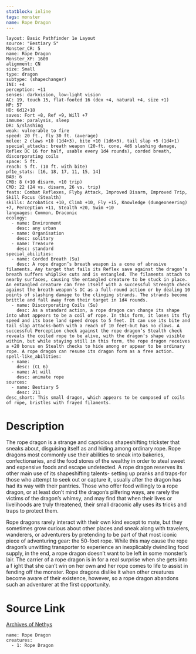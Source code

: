 ```yaml
---
statblock: inline
tags: monster
name: Rope Dragon
---
```

```statblock
layout: Basic Pathfinder 1e Layout
source: "Bestiary 5"
Monster_CR: 5
name: Rope Dragon
Monster_XP: 1600
alignment: CN
size: Small
type: dragon
subtype: (shapechanger)
INI: +4
perception: +11
senses: darkvision, low-light vision
AC: 19, touch 15, flat-footed 16 (dex +4, natural +4, size +1)
HP: 57
HD: 6d12+18
saves: Fort +8, Ref +9, Will +7
immune: paralysis, sleep
DR: 5/slashing
weak: vulnerable to fire
speed: 20 ft., fly 30 ft. (average)
melee: 2 claws +10 (1d4+3), bite +10 (1d6+3), tail slap +5 (1d4+1)
special_attacks: breath weapon (20-ft. cone, 4d6 slashing damage, Reflex DC 16 for half, usable every 1d4 rounds), corded breath, discorporating coils
space: 5 ft.
reach: 5 ft. (10 ft. with bite)
pf1e_stats: [16, 18, 17, 11, 15, 14]
BAB: 6
CMB: 8 (+10 disarm, +10 trip)
CMD: 22 (24 vs. disarm, 26 vs. trip)
feats: Combat Reflexes, Flyby Attack, Improved Disarm, Improved Trip, Skill Focus (Stealth)
skills: Acrobatics +10, Climb +10, Fly +15, Knowledge (dungeoneering) +7, Perception +11, Stealth +20, Swim +10
languages: Common, Draconic
ecology:
  - name: Environment
    desc: any urban
  - name: Organisation
    desc: solitary
  - name: Treasure
    desc: standard
special_abilities:
  - name: Corded Breath (Su)
    desc: A rope dragon’s breath weapon is a cone of abrasive filaments. Any target that fails its Reflex save against the dragon’s breath suffers whiplike cuts and is entangled. The filaments attach to nearby surfaces, causing the entangled creature to be stuck in place. An entangled creature can free itself with a successful Strength check against the breath weapon’s DC as a full-round action or by dealing 10 points of slashing damage to the clinging strands. The strands become brittle and fall away from their target in 1d4 rounds.
  - name: Discorporating Coils (Su)
    desc: As a standard action, a rope dragon can change its shape into what appears to be a coil of rope. In this form, it loses its fly speed and its base land speed drops to 5 feet. It can use its bite and tail slap attacks-both with a reach of 10 feet-but has no claws. A successful Perception check against the rope dragon’s Stealth check reveals the coiled rope to be alive, with the dragon’s shape visible within, but while staying still in this form, the rope dragon receives a +20 bonus on Stealth checks to hide among or appear to be ordinary rope. A rope dragon can resume its dragon form as a free action.
spell-like_abilities:
  - name:
    desc: (CL 6)
  - name: At will
    desc: animate rope
sources:
  - name: Bestiary 5
    desc: 211
desc_short: This small dragon, which appears to be composed of coils of rope, bristles with frayed filaments.
```
# Description
The rope dragon is a strange and capricious shapeshifting trickster that sneaks about, disguising itself as and hiding among ordinary rope. Rope dragons most commonly use their abilities to sneak into bakeries, confectionaries, and the food stores of the wealthy in order to steal sweet and expensive foods and escape undetected. A rope dragon reserves its other main use of its shapeshifting talents- setting up pranks and traps-for those who attempt to seek out or capture it, usually after the dragon has had its way with their pantries. Those who offer food willingly to a rope dragon, or at least don’t mind the dragon’s pilfering ways, are rarely the victims of the dragon’s whimsy, and may find that when their lives or livelihoods are truly threatened, their small draconic ally uses its tricks and traps to protect them.

 Rope dragons rarely interact with their own kind except to mate, but they sometimes grow curious about other places and sneak along with travelers, wanderers, or adventurers by pretending to be part of that most iconic piece of adventuring gear: the 50-foot rope. While this may cause the rope dragon’s unwitting transporter to experience an inexplicably dwindling food supply, in the end, a rope dragon doesn’t want to be left in some monster’s lair. The carrier of a rope dragon is in for a real surprise when she gets into a f ight that she can’t win on her own and her rope comes to life to assist in fending off the monster. Rope dragons dislike it when other creatures become aware of their existence, however, so a rope dragon abandons such an adventurer at the first opportunity.
# Source Link
[Archives of Nethys](https://aonprd.com/MonsterDisplay.aspx?ItemName=Rope%20Dragon)
```encounter-table
name: Rope Dragon
creatures:
  - 1: Rope Dragon
```
